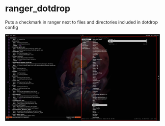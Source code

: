 # ranger_dotdrop
Puts a checkmark in ranger next to files and directories included in dotdrop config

![image](example.jpg)
